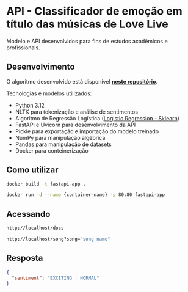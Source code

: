 # API - Classificador de emoção em título das músicas de Love Live

Modelo e API desenvolvidos para fins de estudos acadêmicos e profissionais.

## Desenvolvimento

O algoritmo desenvolvido está disponível [**neste repositório**](https://github.com/feliperfdev/AI-ML-Studies/tree/main/day_05).

Tecnologias e modelos utilizados:

- Python 3.12
- NLTK para tokenização e análise de sentimentos
- Algoritmo de Regressão Logística ([Logistic Regression - Sklearn](https://scikit-learn.org/stable/modules/generated/sklearn.linear_model.LogisticRegression.html))
- FastAPI e Uvicorn para desenvolvimento da API
- Pickle para exportação e importação do modelo treinado
- NumPy para manipulação algébrica
- Pandas para manipulação de datasets
- Docker para conteinerização

## Como utilizar

```sh
docker build -t fastapi-app .
```

```sh
docker run -d --name {container-name} -p 80:80 fastapi-app
```

## Acessando

```sh
http://localhost/docs
```

```sh
http://localhost/song?song="song name"
```

## Resposta

```json
{
  "sentiment": "EXCITING | NORMAL"
}
```
